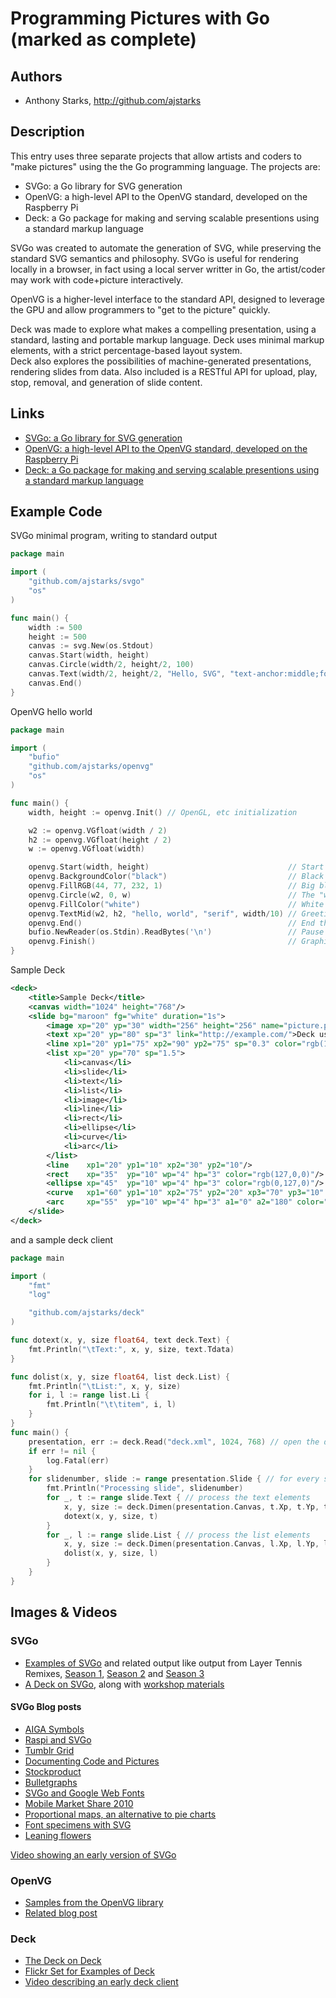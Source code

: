# Programming Pictures with Go  (marked as complete)

## Authors
- Anthony Starks, http://github.com/ajstarks

## Description

This entry uses three separate projects that allow artists and coders to "make pictures" using the the Go programming language.  The projects are:

* SVGo: a Go library for SVG generation
* OpenVG: a high-level API to the OpenVG standard, developed on the Raspberry Pi
* Deck: a Go package for making and serving scalable presentions using a standard markup language

SVGo was created to automate the generation of SVG, while preserving the standard SVG semantics and philosophy.
SVGo is useful for rendering locally in a browser, in fact using a local server writter in Go, the artist/coder may work
with code+picture interactively.

OpenVG is a higher-level interface to the standard API, designed to leverage the GPU and allow programmers to "get to the picture" quickly.  

Deck was made to explore what makes a compelling presentation, using a standard, lasting and portable markup language. 
Deck uses minimal markup elements, with a strict percentage-based layout system.  
Deck also explores the possibilities of machine-generated presentations, rendering slides from data.
Also included is a RESTful API for upload, play, stop, removal, and generation of slide content.


## Links

* [SVGo: a Go library for SVG generation](http://github.com/ajstarks/svgo)
* [OpenVG: a high-level API to the OpenVG standard, developed on the Raspberry Pi](http://github.com/ajstarks/openvg)
* [Deck: a Go package for making and serving scalable presentions using a standard markup language](github.com/ajstarks/deck)



## Example Code

SVGo minimal program, writing to standard output
```go
package main

import (
    "github.com/ajstarks/svgo"
    "os"
)

func main() {
    width := 500
    height := 500
    canvas := svg.New(os.Stdout)
    canvas.Start(width, height)
    canvas.Circle(width/2, height/2, 100)
    canvas.Text(width/2, height/2, "Hello, SVG", "text-anchor:middle;font-size:30px;fill:white")
    canvas.End()
}

```


OpenVG hello world
```go
package main

import (
    "bufio"
    "github.com/ajstarks/openvg"
    "os"
)

func main() {
    width, height := openvg.Init() // OpenGL, etc initialization

    w2 := openvg.VGfloat(width / 2)
    h2 := openvg.VGfloat(height / 2)
    w := openvg.VGfloat(width)

    openvg.Start(width, height)                               // Start the picture
    openvg.BackgroundColor("black")                           // Black background
    openvg.FillRGB(44, 77, 232, 1)                            // Big blue marble
    openvg.Circle(w2, 0, w)                                   // The "world"
    openvg.FillColor("white")                                 // White text
    openvg.TextMid(w2, h2, "hello, world", "serif", width/10) // Greetings 
    openvg.End()                                              // End the picture
    bufio.NewReader(os.Stdin).ReadBytes('\n')                 // Pause until [RETURN]
    openvg.Finish()                                           // Graphics cleanup
}
```

Sample Deck
```xml
<deck>
    <title>Sample Deck</title>
    <canvas width="1024" height="768"/>
    <slide bg="maroon" fg="white" duration="1s">
        <image xp="20" yp="30" width="256" height="256" name="picture.png"/>
        <text xp="20" yp="80" sp="3" link="http://example.com/">Deck uses these elements</text>
        <line xp1="20" yp1="75" xp2="90" yp2="75" sp="0.3" color="rgb(127,127,127)"/>
        <list xp="20" yp="70" sp="1.5">
            <li>canvas</li>
            <li>slide</li>
            <li>text</li>
            <li>list</li>
            <li>image</li>
            <li>line</li>
            <li>rect</li>
            <li>ellipse</li>
            <li>curve</li>
            <li>arc</li>
        </list>
        <line    xp1="20" yp1="10" xp2="30" yp2="10"/>
        <rect    xp="35"  yp="10" wp="4" hp="3" color="rgb(127,0,0)"/>
        <ellipse xp="45"  yp="10" wp="4" hp="3" color="rgb(0,127,0)"/>
        <curve   xp1="60" yp1="10" xp2="75" yp2="20" xp3="70" yp3="10" />       
        <arc     xp="55"  yp="10" wp="4" hp="3" a1="0" a2="180" color="rgb(0,0,127)"/>
    </slide>
</deck>
```

and a sample deck client
```go
package main

import (
	"fmt"
	"log"

	"github.com/ajstarks/deck"
)

func dotext(x, y, size float64, text deck.Text) {
	fmt.Println("\tText:", x, y, size, text.Tdata)
}

func dolist(x, y, size float64, list deck.List) {
	fmt.Println("\tList:", x, y, size)
	for i, l := range list.Li {
		fmt.Println("\t\titem", i, l)
	}
}
func main() {
	presentation, err := deck.Read("deck.xml", 1024, 768) // open the deck
	if err != nil {
		log.Fatal(err)
	}
	for slidenumber, slide := range presentation.Slide { // for every slide...
		fmt.Println("Processing slide", slidenumber)
		for _, t := range slide.Text { // process the text elements
			x, y, size := deck.Dimen(presentation.Canvas, t.Xp, t.Yp, t.Sp)
			dotext(x, y, size, t)
		}
		for _, l := range slide.List { // process the list elements
			x, y, size := deck.Dimen(presentation.Canvas, l.Xp, l.Yp, l.Sp)
			dolist(x, y, size, l)
		}
	}
}
```

## Images & Videos

### SVGo

* [Examples of SVGo](http://www.flickr.com/photos/ajstarks/sets/72157623441699483/) and related output like
output from Layer Tennis Remixes, 
[Season 1](http://www.flickr.com/photos/ajstarks/sets/72157625428100068/), 
[Season 2](http://www.flickr.com/photos/ajstarks/sets/72157625302560593/) and 
[Season 3](http://www.flickr.com/photos/ajstarks/sets/72157624950756818/)
* [A Deck on SVGo](https://speakerdeck.com/ajstarks/programming-pictures-with-svgo), along with 
[workshop materials](https://speakerdeck.com/ajstarks/svgo-workshop)

#### SVGo Blog posts

* [AIGA Symbols](http://mindchunk.blogspot.com/2012/07/aiga-symbols.html)
* [Raspi and SVGo](http://mindchunk.blogspot.com/2012/06/raspberry-pi-and-svgo-tools.html)
* [Tumblr Grid](http://mindchunk.blogspot.com/2012/04/tumblr-grid.html)
* [Documenting Code and Pictures](http://mindchunk.blogspot.com/2011/10/documenting-code-and-pictures.html)
* [Stockproduct](http://mindchunk.blogspot.com/2011/08/stockproduct-comparisons-with-svg.html)
* [Bulletgraphs](http://mindchunk.blogspot.com/2011/07/bullet-graphs.html)
* [SVGo and Google Web Fonts](http://mindchunk.blogspot.com/2011/05/svgo-and-google-web-fonts.html)
* [Mobile Market Share 2010](http://mindchunk.blogspot.com/2010/11/mobile-market-share-2010.html)
* [Proportional maps, an alternative to pie charts](http://mindchunk.blogspot.com/2010/10/proportional-maps-alternative-to-pie.html)
* [Font specimens with SVG](http://mindchunk.blogspot.com/2010/04/font-specimens-with-svg.html)
* [Leaning flowers](http://mindchunk.blogspot.com/2010/03/leaning-flowers.html)


[Video showing an early version of SVGo](https://www.youtube.com/watch?v=ze6O2Dj5gQ4)

### OpenVG

* [Samples from the OpenVG library](http://www.flickr.com/photos/ajstarks/sets/72157630913689774/)
* [Related blog post](http://mindchunk.blogspot.com/2012/09/openvg-on-raspberry-pi.html)


### Deck

* [The Deck on Deck](https://speakerdeck.com/ajstarks/deck-a-go-package-for-presentations)
* [Flickr Set for Examples of Deck](http://www.flickr.com/photos/ajstarks/sets/72157634452348637/)
* [Video describing an early deck client](http://vimeo.com/69357909)


